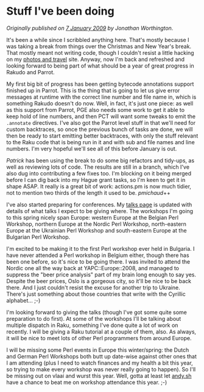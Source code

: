 # Stuff I've been doing
    
*Originally published on [7 January 2009](https://use-perl.github.io/user/JonathanWorthington/journal/38233/) by Jonathan Worthington.*

It's been a while since I scribbled anything here. That's mostly because I was taking a break from things over the Christmas and New Year's break. That mostly meant not writing code, though I couldn't resist a little hacking on my [photos and travel](http://travel.jnthn.net/) site. Anyway, now I'm back and refreshed and looking forward to being part of what should be a year of great progress in Rakudo and Parrot.

My first big bit of progress has been getting bytecode annotations support finished up in Parrot. This is the thing that is going to let us give error messages at runtime with the correct line number and file name in, which is something Rakudo doesn't do now. Well, in fact, it's just one piece: as well as this support from Parrot, PGE also needs some work to get it able to keep hold of line numbers, and then PCT will want some tweaks to emit the `.annotate` directives. I've also got the Parrot level stuff in that we'll need for custom backtraces, so once the previous bunch of tasks are done, we will then be ready to start emitting better backtraces, with only the stuff relevant to the Raku code that is being run in it and with sub and file names and line numbers. I'm very hopeful we'll see all of this before January is out.

*Patrick* has been using the break to do some big refactors and tidy-ups, as well as reviewing lots of code. The results are still in a branch, which I've also dug into contributing a few fixes too. I'm blocking on it being merged before I can dig back into my Hague grant tasks, so I'm keen to get it in shape ASAP. It really is a great bit of work: actions.pm is now much tidier, not to mention two thirds of the length it used to be. *pmichaud*++

I've also started preparing for conferences. My [talks page](http://www.jnthn.net/articles.shtml) is updated with details of what talks I expect to be giving where. The workshops I'm going to this spring nicely span Europe: western Europe at the Belgian Perl Workshop, northern Europe at the Nordic Perl Workshop, north-eastern Europe at the Ukrainian Perl Workshop and south-eastern Europe at the Bulgarian Perl Workshop.

I'm excited to be making it to the first Perl workshop ever held in Bulgaria. I have never attended a Perl workshop in Belgium either, though there has been one before, so it's nice to be going there. I was invited to attend the Nordic one all the way back at YAPC::Europe::2008, and managed to suppress the "beer price analysis" part of my brain long enough to say yes. Despite the beer prices, Oslo is a gorgeous city, so it'll be nice to be back there. And I just couldn't resist the excuse for another trip to Ukraine. There's just something about those countries that write with the Cyrillic alphabet... ;-)

I'm looking forward to giving the talks (though I've got some quite some preparation to do first). At some of the workshops I'll be talking about multiple dispatch in Raku, something I've done quite a lot of work on recently. I will be giving a Raku tutorial at a couple of them, also. As always, it will be nice to meet lots of other Perl programmers from around Europe.

I will be missing some Perl events in Europe this winter/spring: the Dutch and German Perl Workshops both butt up date-wise against other ones that I am attending (plus I need to watch finances and my health a bit this year, so trying to make every workshop was never really going to happen). So I'll be missing out on vlaai and wurst this year. Well, gotta at least let [andy.sh](http://use-perl.github.io/user/andy.sh/journal/) have a chance to beat me on workshop attendance this year. ;-)
